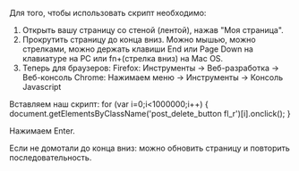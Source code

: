 Для того, чтобы использовать скрипт необходимо:
1) Открыть вашу страницу со стеной (лентой), нажав "Моя страница".
2) Прокрутить страницу до конца вниз. Можно мышью, можно стрелками, можно держать клавиши End или Page Down на клавиатуре на PC или fn+(стрелка вниз) на Mac OS.
3) Теперь для браузеров:
Firefox:
Инструменты -> Веб-разработка -> Веб-консоль
Chrome:
Нажимаем меню -> Инструменты -> Консоль Javascript

Вставляем наш скрипт:
for (var i=0;i<1000000;i++)	{
	document.getElementsByClassName('post_delete_button fl_r')[i].onclick();
}

Нажимаем Enter.

Если не домотали до конца вниз: можно обновить страницу и повторить последовательность.